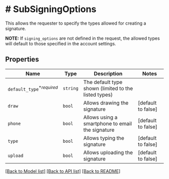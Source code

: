 # # SubSigningOptions

This allows the requester to specify the types allowed for creating a signature.

**NOTE:** If `signing_options` are not defined in the request, the allowed types will default to those specified in the account settings.

## Properties

Name | Type | Description | Notes
------------ | ------------- | ------------- | -------------
| `default_type`<sup>*_required_</sup> | ```string``` |  The default type shown (limited to the listed types)  |  |
| `draw` | ```bool``` |  Allows drawing the signature  |  [default to false] |
| `phone` | ```bool``` |  Allows using a smartphone to email the signature  |  [default to false] |
| `type` | ```bool``` |  Allows typing the signature  |  [default to false] |
| `upload` | ```bool``` |  Allows uploading the signature  |  [default to false] |

[[Back to Model list]](../../README.md#models) [[Back to API list]](../../README.md#endpoints) [[Back to README]](../../README.md)

